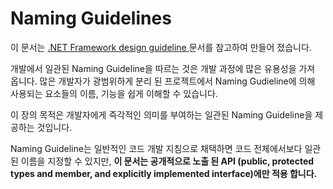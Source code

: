 # Naming Guidelines

이 문서는 [.NET Framework design guideline ](https://docs.microsoft.com/en-us/dotnet/standard/design-guidelines/naming-guidelines)문서를 참고하여 만들어 졌습니다.

개발에서 일관된 Naming Guideline을 따르는 것은 개발 과정에 많은 유용성을 가져 옵니다. 많은 개발자가 광범위하게 분리 된 프로젝트에서 Naming Gudieline에 의해 사용되는 요소들의 이름, 기능을 쉽게 이해할 수 있습니다. 

이 장의 목적은 개발자에게 즉각적인 의미를 부여하는 일관된 Naming Guideline을 제공하는 것입니다.

Naming Guideline는 일반적인 코드 개발 지침으로 채택하면 코드 전체에서보다 일관된 이름을 지정할 수 있지만, **이 문서는 공개적으로 노출 된 API \(public, protected types and member, and explicitly implemented interface\)에만 적용 합니다.**

